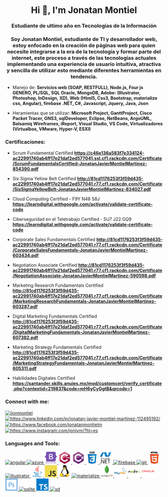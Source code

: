 <h1 align="center">Hi 👋, I'm Jonatan Montiel</h1>
<h3 align="center">Estudiante de ultimo año en Tecnologías de la Información</h3>
<h3 align="center">
Soy Jonatan Montiel, estudiante de TI y desarrollador web, estoy enfocado en la creación de páginas web para quien necesite integrarse a la era de la tecnología y formar parte del internet, este proceso a través de las tecnologías actuales implementando una experiencia de usuario intuitiva, atractiva y sencilla de utilizar esto mediante diferentes herramientas en tendencia.</h3>

- Manejo de: **Servicios web (SOAP, RESTFULL), Node.js, Four js GENERO, PL/SQL, SQL Oracle, MongoDB, Adobe: (Illustrator, Photoshop, InDesign, XD), Web (Html5, Css3, Bootstrap, materialize css, Angular), firebase .NET, C#, Javascript, Jquery, Java, Json**

- Heramientas que se utilizar: **Microsoft Project, GanttProject, Cisco Packet Tracer, GNS3, sqlDeveloper, Eclipse, NetBeans, ArgoUML, Balsamiq Wireframes, iReport, Visual Studio, VS Code, Virtualizadores (Virtualbox, VMware, Hyper-V, ESXI)**

<h3 align="left">Certificaciones:</h3>

- Scrum Fundamental Certified **https://c46e136a583f7e334124-ac22991740ab4ff17e21daf2ed577041.ssl.cf1.rackcdn.com/Certificate/ScrumFundamentalsCertified-JonatanJavierMontielMartinez-854390.pdf**

- Six Sigma Yellow Belt Certified **http://81cd1176253f3f59d435-ac22991740ab4ff17e21daf2ed577041.r77.cf1.rackcdn.com/Certificate/SixSigmaYellowBelt-JonatanJavierMontielMartinez-834027.pdf**

- Cloud Computing Certified - F9Y N48 S8J **https://learndigital.withgoogle.com/activate/validate-certificate-code**

- Ciberseguridad en el Teletrabajo Certified - 5U7 J22 GQ9 **https://learndigital.withgoogle.com/activate/validate-certificate-code**

-  Corporate Sales Fundamentals Certified **http://81cd1176253f3f59d435-ac22991740ab4ff17e21daf2ed577041.r77.cf1.rackcdn.com/Certificate/CorporateSalesFundamentals-JonatanJavierMontielMartinez-603434.pdf**

- Negotiation Associate Certified **http://81cd1176253f3f59d435-ac22991740ab4ff17e21daf2ed577041.r77.cf1.rackcdn.com/Certificate/NegotiationAssociate-JonatanJavierMontielMartinez-590598.pdf**

- Marketing Research Fundamentals Certified **http://81cd1176253f3f59d435-ac22991740ab4ff17e21daf2ed577041.r77.cf1.rackcdn.com/Certificate/MarketingResearchFundamentals-JonatanJavierMontielMartinez-603287.pdf**

- Digital Marketing Fundamentals Certified **http://81cd1176253f3f59d435-ac22991740ab4ff17e21daf2ed577041.r77.cf1.rackcdn.com/Certificate/DigitalMarketingFundamentals-JonatanJavierMontielMartinez-607382.pdf**

- Marketing Strategy Fundamentals Certified **http://81cd1176253f3f59d435-ac22991740ab4ff17e21daf2ed577041.r77.cf1.rackcdn.com/Certificate/MarketingStrategyFundamentals-JonatanJavierMontielMartinez-605311.pdf**

- Habilidades Digitales Certified **https://santander.skills.anuies.mx/mod/customcert/verify_certificate.php?contextid=219837&code=mH6yCyGgtB&qrcode=1**


<h3 align="left">Connect with me:</h3>
<p align="left">
<a href="https://twitter.com/ijonmontiel" target="_blank"><img align="center" src="https://raw.githubusercontent.com/rahuldkjain/github-profile-readme-generator/master/src/images/icons/Social/twitter.svg" alt="ijonmontiel" height="30" width="40" /></a>
<a href="https://www.linkedin.com/in/jonatan-javier-montiel-martinez-112495192/" target="_blank"><img align="center" src="https://raw.githubusercontent.com/rahuldkjain/github-profile-readme-generator/master/src/images/icons/Social/linked-in-alt.svg" alt="https://www.linkedin.com/in/jonatan-javier-montiel-martinez-112495192/" height="30" width="40" /></a>
<a href="https://www.facebook.com/jonatanmontielm" target="_blank"><img align="center" src="https://raw.githubusercontent.com/rahuldkjain/github-profile-readme-generator/master/src/images/icons/Social/facebook.svg" alt="https://www.facebook.com/jonatanmontielm" height="30" width="40" /></a>
<a href="https://www.instagram.com/jonjvm/?hl=es" target="_blank"><img align="center" src="https://raw.githubusercontent.com/rahuldkjain/github-profile-readme-generator/master/src/images/icons/Social/instagram.svg" alt="https://www.instagram.com/jonjvm/?hl=es" height="30" width="40" /></a>
</p>

<h3 align="left">Languages and Tools:</h3>
<p align="left"> <a href="https://angular.io" target="_blank" rel="noreferrer"> <img src="https://angular.io/assets/images/logos/angular/angular.svg" alt="angular" width="40" height="40"/> </a> <a href="https://azure.microsoft.com/en-in/" target="_blank" rel="noreferrer"> <img src="https://www.vectorlogo.zone/logos/microsoft_azure/microsoft_azure-icon.svg" alt="azure" width="40" height="40"/> </a> <a href="https://getbootstrap.com" target="_blank" rel="noreferrer"> <img src="https://raw.githubusercontent.com/devicons/devicon/master/icons/bootstrap/bootstrap-plain-wordmark.svg" alt="bootstrap" width="40" height="40"/> </a> <a href="https://www.w3schools.com/cpp/" target="_blank" rel="noreferrer"> <img src="https://raw.githubusercontent.com/devicons/devicon/master/icons/cplusplus/cplusplus-original.svg" alt="cplusplus" width="40" height="40"/> </a> <a href="https://www.w3schools.com/cs/" target="_blank" rel="noreferrer"> <img src="https://raw.githubusercontent.com/devicons/devicon/master/icons/csharp/csharp-original.svg" alt="csharp" width="40" height="40"/> </a> <a href="https://www.w3schools.com/css/" target="_blank" rel="noreferrer"> <img src="https://raw.githubusercontent.com/devicons/devicon/master/icons/css3/css3-original-wordmark.svg" alt="css3" width="40" height="40"/> </a> <a href="https://dotnet.microsoft.com/" target="_blank" rel="noreferrer"> <img src="https://raw.githubusercontent.com/devicons/devicon/master/icons/dot-net/dot-net-original-wordmark.svg" alt="dotnet" width="40" height="40"/> </a> <a href="https://firebase.google.com/" target="_blank" rel="noreferrer"> <img src="https://www.vectorlogo.zone/logos/firebase/firebase-icon.svg" alt="firebase" width="40" height="40"/> </a> <a href="https://git-scm.com/" target="_blank" rel="noreferrer"> <img src="https://www.vectorlogo.zone/logos/git-scm/git-scm-icon.svg" alt="git" width="40" height="40"/> </a> <a href="https://www.w3.org/html/" target="_blank" rel="noreferrer"> <img src="https://raw.githubusercontent.com/devicons/devicon/master/icons/html5/html5-original-wordmark.svg" alt="html5" width="40" height="40"/> </a> <a href="https://www.adobe.com/in/products/illustrator.html" target="_blank" rel="noreferrer"> <img src="https://www.vectorlogo.zone/logos/adobe_illustrator/adobe_illustrator-icon.svg" alt="illustrator" width="40" height="40"/> </a> <a href="https://www.java.com" target="_blank" rel="noreferrer"> <img src="https://raw.githubusercontent.com/devicons/devicon/master/icons/java/java-original.svg" alt="java" width="40" height="40"/> </a> <a href="https://developer.mozilla.org/en-US/docs/Web/JavaScript" target="_blank" rel="noreferrer"> <img src="https://raw.githubusercontent.com/devicons/devicon/master/icons/javascript/javascript-original.svg" alt="javascript" width="40" height="40"/> </a> <a href="https://www.linux.org/" target="_blank" rel="noreferrer"> <img src="https://raw.githubusercontent.com/devicons/devicon/master/icons/linux/linux-original.svg" alt="linux" width="40" height="40"/> </a> <a href="https://materializecss.com/" target="_blank" rel="noreferrer"> <img src="https://raw.githubusercontent.com/prplx/svg-logos/5585531d45d294869c4eaab4d7cf2e9c167710a9/svg/materialize.svg" alt="materialize" width="40" height="40"/> </a> <a href="https://www.mongodb.com/" target="_blank" rel="noreferrer"> <img src="https://raw.githubusercontent.com/devicons/devicon/master/icons/mongodb/mongodb-original-wordmark.svg" alt="mongodb" width="40" height="40"/> </a> <a href="https://www.mysql.com/" target="_blank" rel="noreferrer"> <img src="https://raw.githubusercontent.com/devicons/devicon/master/icons/mysql/mysql-original-wordmark.svg" alt="mysql" width="40" height="40"/> </a> <a href="https://nodejs.org" target="_blank" rel="noreferrer"> <img src="https://raw.githubusercontent.com/devicons/devicon/master/icons/nodejs/nodejs-original-wordmark.svg" alt="nodejs" width="40" height="40"/> </a> <a href="https://www.oracle.com/" target="_blank" rel="noreferrer"> <img src="https://raw.githubusercontent.com/devicons/devicon/master/icons/oracle/oracle-original.svg" alt="oracle" width="40" height="40"/> </a> <a href="https://www.photoshop.com/en" target="_blank" rel="noreferrer"> <img src="https://raw.githubusercontent.com/devicons/devicon/master/icons/photoshop/photoshop-line.svg" alt="photoshop" width="40" height="40"/> </a> <a href="https://www.sqlite.org/" target="_blank" rel="noreferrer"> <img src="https://www.vectorlogo.zone/logos/sqlite/sqlite-icon.svg" alt="sqlite" width="40" height="40"/> </a> <a href="https://www.typescriptlang.org/" target="_blank" rel="noreferrer"> <img src="https://raw.githubusercontent.com/devicons/devicon/master/icons/typescript/typescript-original.svg" alt="typescript" width="40" height="40"/> </a> <a href="https://www.adobe.com/products/xd.html" target="_blank" rel="noreferrer"> <img src="https://cdn.worldvectorlogo.com/logos/adobe-xd.svg" alt="xd" width="40" height="40"/> </a> </p>
